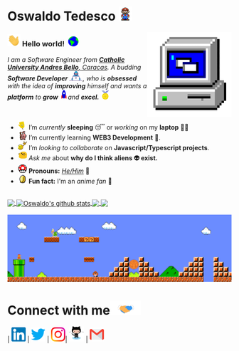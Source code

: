 # Oswaldo Tedesco&nbsp;<img src="https://github.com/oter2901/oter2901/blob/main/Assets/Mario_Hello_Big.gif" width="30px">

<img align="right" alt="PC GIF" src="https://github.com/oter2901/oter2901/blob/main/Assets/PC.gif" width="190" />

### <img src="https://github.com/oter2901/oter2901/blob/main/Assets/Hi.gif" width="29px"> **Hello world!** &nbsp;<img src="https://github.com/oter2901/oter2901/blob/main/Assets/Earth.gif" width="24px">

<p>
  <em>
    I am a Software Engineer from <a href="https://www.ucab.edu.ve/"> <b>Catholic University Andres Bello</b>, Caracas</a>.  
    A budding <b>Software Developer</b> <img src="https://github.com/oter2901/oter2901/blob/main/Assets/Developer.gif" width="30px">, who is <b>obsessed</b>
    with the idea of <b>improving</b> himself and wants a <b>platform</b> to 
    <b>grow</b> <img src="https://github.com/oter2901/oter2901/blob/main/Assets/Rocket.gif" width="18px">and 
    <b>excel.</b> <img src="https://github.com/oter2901/oter2901/blob/main/Assets/Medal.gif" width="20px">
  </em>  
</p>

<br>

- <img alt="GIF" src="https://github.com/oter2901/oter2901/blob/main/Assets/wave.gif" width="20px" /> I’m *currently* **sleeping** 😴 or *working* on my **laptop** 👨‍💻
- <img alt="GIF" src="https://github.com/oter2901/oter2901/blob/main/Assets/gandalf_parrot.gif" width="20px" /> I’m currently learning **WEB3 Development** 💪.
- <img alt="GIF" src="https://github.com/oter2901/oter2901/blob/main/Assets/headbang.gif" width="20px" /> I’m *looking to collaborate* on **Javascript/Typescript projects**.
- <img alt="GIF" src="https://github.com/oter2901/oter2901/blob/main/Assets/happy.gif" width="20px" /> *Ask me* about **why do I think aliens 👽 exist.**
- <img alt="GIF" src="https://github.com/oter2901/oter2901/blob/main/Assets/powerup.gif" width="20px" /> **Pronouns:** [*He/Him*](https://pronoun.is/he) 🧔
- <img alt="GIF" src="https://github.com/oter2901/oter2901/blob/main/Assets/coin.gif" width="20px" /> **Fun fact:** I'm an *anime fan* 🖖


<br>

<a href="https://github.com/oter2901">
  <img align="center" src="https://github-readme-stats.vercel.app/api/top-langs/?username=oter2901&theme=dark&hide_langs_below=1" />
</a>

<a href="https://github.com/oter2901">
 <img align="center" src="https://github-readme-stats.vercel.app/api?username=oter2901&show_icons=true&theme=dark&line_height=27" alt="Oswaldo's github stats"/>
</a>


<a href="https://github.com/oter2901/oter2901">
  <img align="center" src="https://github-readme-stats.vercel.app/api/pin/?username=oter2901&repo=oter2901&theme=dark" />
</a>

<a href="https://github.com/oter2901/Fun-with-DS-and-Algo">
 <img align="center" src="https://github-readme-stats.vercel.app/api/pin/?username=oter2901&repo=nameless&theme=dark" />
</a>

<br>

<br>

<img src="https://github.com/oter2901/oter2901/blob/main/Assets/Mario_Gameplay.gif" alt="Mario Game" width="980">

<br>

# Connect with me<img src="https://github.com/oter2901/oter2901/blob/main/Assets/Handshake.gif" height="32px">



| [<img src="https://github.com/oter2901/oter2901/blob/main/Assets/Linkedin.svg" alt="Linkedin Logo" width="32">](https://www.linkedin.com/in/otedesco/) | [<img src="https://github.com/oter2901/oter2901/blob/main/Assets/Twitter.svg" alt="Twitter Logo" width="32">](https://twitter.com/_TEDESCOnozco) | [<img src="https://github.com/oter2901/oter2901/blob/main/Assets/Instagram.svg" alt="instagram logo" width="32">](https://www.instagram.com/tedesconozco/)| [<img src="https://github.com/oter2901/oter2901/blob/main/Assets/github-octocat.svg" alt="Github logo" width="34">](https://github.com/oter2901) | [<img src="https://github.com/oter2901/oter2901/blob/main/Assets/Gmail.svg" alt="Gmail logo" height="32">](mailto:oter2901@gmail.com)




<br>
<br>

